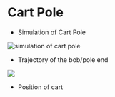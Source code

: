 # Cart Pole

* Simulation of Cart Pole

![simulation of cart pole](https://github.com/Nachiket497/Optimal_control/blob/main/cart_pole/optimize.gif)

* Trajectory of the bob/pole end

![](https://github.com/Nachiket497/Optimal_control/blob/main/cart_pole/traj.gif)


* Position of cart 

![]()

